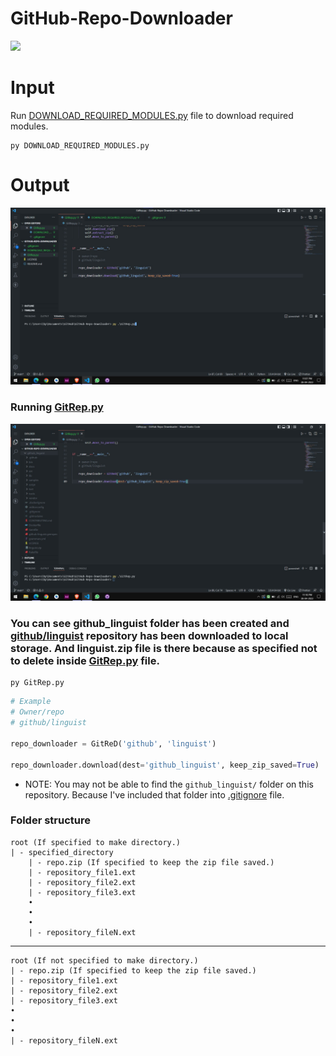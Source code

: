 # GitHub-Repo-Downloader
![](https://opengraph.githubassets.com/40d3dc2/patelka2211/GitHub-Repo-Downloader)

# Input
Run [DOWNLOAD_REQUIRED_MODULES.py](./DOWNLOAD_REQUIRED_MODULES.py "DOWNLOAD_REQUIRED_MODULES.py") file to download required modules.

```shell
py DOWNLOAD_REQUIRED_MODULES.py
```

# Output

![](./output/1.jpg "Output 1")
### Running [GitRep.py](./GitRep.py)

![](./output/2.jpg "Output 2")
### You can see github_linguist folder has been created and [github/linguist](https://github.com/github/linguist "GitHub/Linguist") repository has been downloaded to local storage. And linguist.zip file is there because as specified not to delete inside [GitRep.py](./GitRep.py "GitRep.py") file.


```shell
py GitRep.py
```



```python
# Example
# Owner/repo
# github/linguist

repo_downloader = GitReD('github', 'linguist')

repo_downloader.download(dest='github_linguist', keep_zip_saved=True)
```

- NOTE: You may not be able to find the `github_linguist/` folder on this repository. Because I've included that folder into [.gitignore](.gitignore ".gitignore") file.

### Folder structure
```
root (If specified to make directory.)
| - specified_directory
    | - repo.zip (If specified to keep the zip file saved.)
    | - repository_file1.ext
    | - repository_file2.ext
    | - repository_file3.ext
    •
    •
    •
    | - repository_fileN.ext
```
---
```
root (If not specified to make directory.)
| - repo.zip (If specified to keep the zip file saved.)
| - repository_file1.ext
| - repository_file2.ext
| - repository_file3.ext
•
•
•
| - repository_fileN.ext
```
